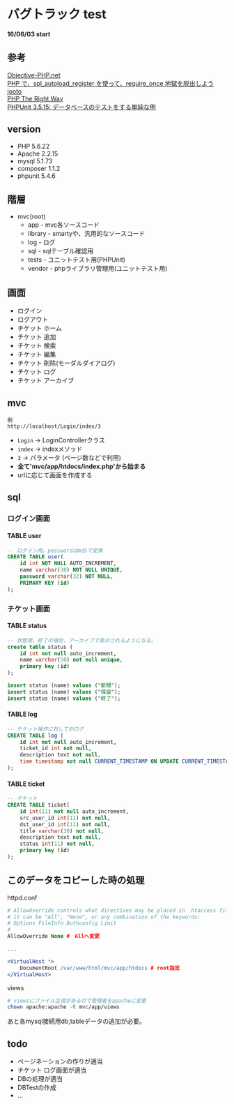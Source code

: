 
# バグトラック test
__16/06/03 start__

## 参考
[Objective-PHP.net](http://www.objective-php.net/)  
[PHP で、spl_autoload_register を使って、require_once 地獄を脱出しよう](http://qiita.com/misogi@github/items/8d02f2eac9a91b4e6215)  
[jooto](https://www.jooto.com/)  
[PHP The Right Way](http://ja.phptherightway.com/)  
[PHPUnit 3.5.15: データベースのテストをする単純な例](https://gist.github.com/nissuk/1192791)  

## version
- PHP 5.6.22
- Apache 2.2.15
- mysql 5.1.73
- composer 1.1.2
- phpunit 5.4.6

    
## 階層
- mvc(root)
    - app               - mvc各ソースコード
    - library           - smartyや、汎用的なソースコード
    - log               - ログ
    - sql               - sqlテーブル確認用
    - tests         - ユニットテスト用(PHPUnit)
    - vendor        - phpライブラリ管理用(ユニットテスト用)
    

## 画面
- ログイン
- ログアウト
- チケット ホーム
- チケット 追加
- チケット 検索
- チケット 編集
- チケット 削除(モーダルダイアログ)
- チケット ログ
- チケット アーカイブ


## mvc
```
例
http://localhost/Login/index/3
```
- `Login` -> LoginControllerクラス  
- `index` -> indexメソッド  
- `3` -> パラメータ (ページ数などで利用)  
- __全て'mvc/app/htdocs/index.php'から始まる__  
- urlに応じて画面を作成する


## sql

### ログイン画面

#### TABLE user
```sql
-- ログイン用。passwordはmd5で変換
CREATE TABLE user(
    id int NOT NULL AUTO_INCREMENT,
    name varchar(30) NOT NULL UNIQUE,
    password varchar(32) NOT NULL,
    PRIMARY KEY (id)
);
```

### チケット画面

#### TABLE status
```sql
-- 状態用。終了の場合、アーカイブで表示されるようになる。
create table status (
    id int not null auto_increment,
    name varchar(50) not null unique,
    primary key (id)
);

insert status (name) values ("新規");
insert status (name) values ("保留");
insert status (name) values ("終了");
```

#### TABLE log
```sql
-- チケット操作に対してのログ
CREATE TABLE log (
    id int not null auto_increment,
    ticket_id int not null,
    description text not null,
    time timestamp not null CURRENT_TIMESTAMP ON UPDATE CURRENT_TIMESTAMP
);
```

#### TABLE ticket
```sql
-- チケット
CREATE TABLE ticket(
    id int(11) not null auto_increment,
    src_user_id int(11) not null,
    dst_user_id int(11) not null,
    title varchar(30) not null,
    description text not null,
    status int(11) not null,
    primary key (id)
);
```

## このデータをコピーした時の処理
httpd.conf
```apache
# AllowOverride controls what directives may be placed in .htaccess files.
# it can be "All", "None", or any combination of the keywords:
# Options FileInfo Authconfig Limit
#
AllowOverride None #　Allへ変更

...

<VirtualHost *>
    DocumentRoot /var/www/html/mvc/app/htdocs # root指定
</VirtualHost>
```

views
```bash
# viewsにファイル生成があるので管理者をapacheに変更
chown apache:apache -R mvc/app/views
```
あと各mysql接続用db,tableデータの追加が必要。


## todo
- ページネーションの作りが適当
- チケット ログ画面が適当
- DBの処理が適当
- DBTestの作成
- ...